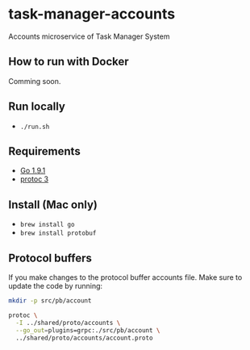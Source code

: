 # task-manager-accounts
Accounts microservice of Task Manager System

## How to run with Docker
Comming soon.

## Run locally

- `./run.sh`

## Requirements

- [Go 1.9.1](https://golang.org/dl/)
- [protoc 3](https://github.com/google/protobuf/releases)

## Install (Mac only)

- `brew install go`
- `brew install protobuf`

## Protocol buffers

If you make changes to the protocol buffer accounts file. Make sure to update the code by running:

```bash
mkdir -p src/pb/account

protoc \
  -I ../shared/proto/accounts \
  --go_out=plugins=grpc:./src/pb/account \
  ../shared/proto/accounts/account.proto
```
